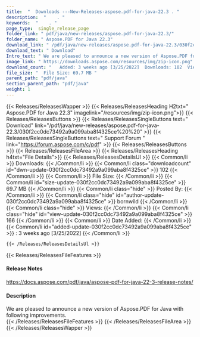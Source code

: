 ```yaml
---
title:  "  Downloads ---New-Releases-aspose.pdf-for-java-22.3 . " 
description:  "    . " 
keywords:  "    . " 
page_type:  single_release_page
folder_link: " pdf/java/new-releases/aspose.pdf-for-java-22.3/"
folder_name: " Aspose.PDF for Java 22.3"
download_link: " /pdf/java/new-releases/aspose.pdf-for-java-22.3/030f2cc0dc73492a9a099aba8f4325ce"
download_text: " Download"
Intro_text: " We are pleased to announce a new version of Aspose.PDF for Java with following i..."
image_link: " https://downloads.aspose.com/resources/img/zip-icon.png"
download_count: "   Added: 3 weeks ago [3/25/2022]  Downloads: 102  Views: 165"
file_size: "  File Size: 69.7 MB "
parent_path: "pdf/java"
section_parent_path: "pdf/java"
weight: 1 
---
```


{{< Releases/ReleasesWapper >}}
  {{< Releases/ReleasesHeading H2txt=" Aspose.PDF for Java 22.3" imagelink="/resources/img/zip-icon.png">}}
  {{< Releases/ReleasesButtons >}}
    {{< Releases/ReleasesSingleButtons text=" Download" link="/pdf/java/new-releases/aspose.pdf-for-java-22.3/030f2cc0dc73492a9a099aba8f4325ce%20%20" >}}
    {{< Releases/ReleasesSingleButtons text=" Support Forum " link="https://forum.aspose.com/c/pdf" >}}
  {{< Releases/ReleasesButtons >}}
  {{< Releases/ReleasesFileArea >}}
    {{< Releases/ReleasesHeading h4txt="File Details">}}
    {{< Releases/ReleasesDetailsUl >}}
            {{< Common/li  >}} Downloads: {{< /Common/li >}} 
      {{< Common/li class="downloadcount" id="dwn-update-030f2cc0dc73492a9a099aba8f4325ce" >}} 102 {{< /Common/li >}} 
      {{< Common/li  >}} File Size: {{< /Common/li >}} 
      {{< Common/li id="size-update-030f2cc0dc73492a9a099aba8f4325ce" >}} 69.7 MB {{< /Common/li >}} 
      {{< Common/li  class="hide" >}} Posted By: {{< /Common/li >}} 
      {{< Common/li class="hide" id="author-update-030f2cc0dc73492a9a099aba8f4325ce" >}} bornwild {{< /Common/li >}} 
      {{< Common/li class="hide"  >}} Views: {{< /Common/li >}} 
      {{< Common/li class="hide" id="view-update-030f2cc0dc73492a9a099aba8f4325ce" >}} 166 {{< /Common/li >}} 
      {{< Common/li  >}} Date Added: {{< /Common/li >}} 
      {{< Common/li id="added-update-030f2cc0dc73492a9a099aba8f4325ce" >}} : 3 weeks ago [3/25/2022] {{< /Common/li >}} 

    {{< /Releases/ReleasesDetailsUl >}}

  {{< Releases/ReleasesFileFeatures >}}
      <h4>Release Notes</h4><div><a href="https://docs.aspose.com/pdf/java/aspose-pdf-for-java-22-3-release-notes/">https://docs.aspose.com/pdf/java/aspose-pdf-for-java-22-3-release-notes/</a></div><h4>Description</h4><div class="HTMLDescription">We are pleased to announce a new version of Aspose.PDF for Java with following improvements.</div>
  {{< /Releases/ReleasesFileFeatures >}}
 {{< /Releases/ReleasesFileArea >}}
{{< /Releases/ReleasesWapper >}}


